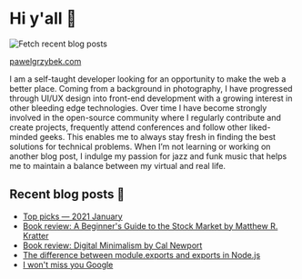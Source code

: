 # Hi y'all 👋

![Fetch recent blog posts](https://github.com/pawelgrzybek/pawelgrzybek/workflows/Fetch%20recent%20blog%20posts/badge.svg)

[pawelgrzybek.com](https://pawelgrzybek.com)

I am a self-taught developer looking for an opportunity to make the web a better place. Coming from a background in photography, I have progressed through UI/UX design into front-end development with a growing interest in other bleeding edge technologies. Over time I have become strongly involved in the open-source community where I regularly contribute and create projects, frequently attend conferences and follow other liked-minded geeks. This enables me to always stay fresh in finding the best solutions for technical problems. When I’m not learning or working on another blog post, I indulge my passion for jazz and funk music that helps me to maintain a balance between my virtual and real life.

## Recent blog posts 📝

<!-- FEED-START -->
- [Top picks — 2021 January](https://pawelgrzybek.com/top-picks-2021-january/)
- [Book review: A Beginner's Guide to the Stock Market by Matthew R. Kratter](https://pawelgrzybek.com/book-review-a-beginners-guide-to-the-stock-market-by-matthew-r-kratter/)
- [Book review: Digital Minimalism by Cal Newport](https://pawelgrzybek.com/book-review-digital-minimalism-by-cal-newport/)
- [The difference between module.exports and exports in Node.js](https://pawelgrzybek.com/the-difference-between-module-exports-and-exports-in-node-js/)
- [I won't miss you Google](https://pawelgrzybek.com/i-wont-miss-you-google/)
<!-- FEED-END -->